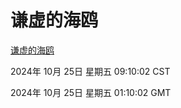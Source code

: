 # 谦虚的海鸥
[谦虚的海鸥](http://219.139.199.238:56308/qxdho/course/base/hotlink/index.php)

2024年 10月 25日 星期五 09:10:02 CST

2024年 10月 25日 星期五 01:10:02 GMT
